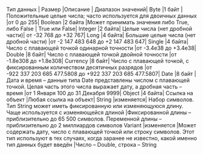 Тип данных |	Размер	|Описание	| Диапазон значений|
Byte	|1 байт	|Положительные целые числа; часто используется для двоичных данных	|от 0 до 255|
Boolean	|2 байта |Может принимать значения либо True, либо False |	True или False|
Integer	|2 байта|	Целые числа (нет дробной части)|	от -32 768 до +32 767|
Long	|4 байта|	Большие целые числа (нет дробной части)	|от -2 147 483 648 до +2 147 483 647|
Single	|4 байта|	Число с плавающей точкой одинарной точности	|от -3.4e38 до +3.4e38|
Double	|8 байт|	Число с плавающей точкой двойной точности	|от -1.8e308 до +1.8e308|
Currency	|8 байт|	Число с плавающей точкой, с фиксированным количеством десятичных разрядов	|от -922 337 203 685 477.5808 до +922 337 203 685 477.5807|
Date	|8 байт	|Дата и время – данные типа Date представлены числом с плавающей точкой. Целая часть этого числа выражает дату, а дробная часть – время	|от 1 Января 100 до 31 Декабря 9999|
Object	|4 байта|	Ссылка на объект	|Любая ссылка на объект|
String	|изменяется|	Набор символов. Тип String может иметь фиксированную или изменяющуюся длину. Чаще используется с изменяющейся длиной	|Фиксированной длины – приблизительно до 65 500 символов. Переменной длины – приблизительно до 2 миллиардов символов
Variant	|изменяется	|Может содержать дату, число с плавающей точкой или строку символов. Этот тип используют в тех случаях, когда заранее не известно, какой именно тип данных будет введён	|Число – Double, строка – String